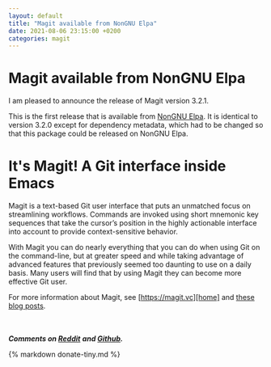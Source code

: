 ```yaml
---
layout: default
title: "Magit available from NonGNU Elpa"
date: 2021-08-06 23:15:00 +0200
categories: magit
---
```


# Magit available from NonGNU Elpa

I am pleased to announce the release of Magit version 3.2.1.

This is the first release that is available from [NonGNU Elpa].  It is
identical to version 3.2.0 except for dependency metadata, which had
to be changed so that this package could be released on NonGNU Elpa.

# It's Magit!  A Git interface inside Emacs

Magit is a text-based Git user interface that puts an unmatched focus
on streamlining workflows. Commands are invoked using short mnemonic
key sequences that take the cursor’s position in the highly actionable
interface into account to provide context-sensitive behavior.

With Magit you can do nearly everything that you can do when using Git
on the command-line, but at greater speed and while taking advantage
of advanced features that previously seemed too daunting to use on a
daily basis. Many users will find that by using Magit they can become
more effective Git user.

For more information about Magit, see [https://magit.vc][home]
and [these blog posts][campain-articles].

<br/><br/>***Comments on [Reddit](https://www.reddit.com/r/emacs/comments/ozfcj2)***
***and [Github](https://github.com/magit/magit/discussions/4468).***

{% markdown donate-tiny.md %}

[NonGNU Elpa]:      https://elpa.nongnu.org
[campain-articles]: https://emacsair.me/2017/09/01/campaign-articles
[home]:             https://magit.vc

